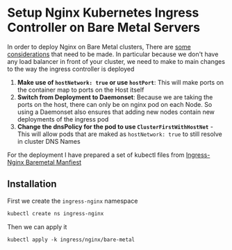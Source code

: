 # Setup Nginx Kubernetes Ingress Controller on Bare Metal Servers

In order to deploy Nginx on Bare Metal clusters, There are [some considerations](https://kubernetes.github.io/ingress-nginx/deploy/baremetal/) that need to be made. In particular because we don't have any load balancer in front of your cluster, we need to make to main changes to the way the ingress controller is deployed

1. **Make use of `hostNetwork: true` or use `hostPort`**: This will make ports on the container map to ports on the Host itself
2. **Switch from Deployment to Daemonset**: Because we are taking the ports on the host, there can only be on nginx pod on each Node. So using a Daemonset also ensures that adding new nodes contain new deployments of the ingress pod
3. **Change the dnsPolicy for the pod to use `ClusterFirstWithHostNet`** - This will allow pods that are maked as `hostNetwork: true` to still resolve in cluster DNS Names

For the deployment I have prepared a set of kubectl files from [Ingress-Nginx Baremetal Manfiest](https://raw.githubusercontent.com/kubernetes/ingress-nginx/controller-v1.8.2/deploy/static/provider/baremetal/deploy.yaml)

## Installation

First we create the `ingress-nginx` namespace

```bash
kubectl create ns ingress-nginx
```

Then we can apply it

```
kubectl apply -k ingress/nginx/bare-metal
```
